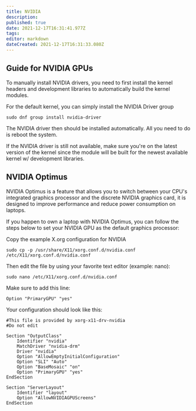 ```yaml
---
title: NVIDIA
description: 
published: true
date: 2021-12-17T16:31:41.977Z
tags: 
editor: markdown
dateCreated: 2021-12-17T16:31:33.080Z
---
```


## Guide for NVIDIA GPUs

To manually install NVIDIA drivers, you need to first install the kernel headers and development libraries to automatically build the kernel modules.

For the default kernel, you can simply install the NVIDIA Driver group
```
sudo dnf group install nvidia-driver
```

The NVIDIA driver then should be installed automatically. All you need to do is reboot the system.

If the NVIDIA driver is still not available, make sure you're on the latest version of the kernel since the module will be built for the newest available kernel w/  development libraries.

## NVIDIA Optimus

NVIDIA Optimus is a feature that allows you to switch between your CPU's integrated graphics processor and the discrete NVIDIA graphics card, it is designed to improve performance and reduce power consumption on laptops.

If you happen to own a laptop with NVIDIA Optimus, you can follow the steps below to set your NVIDIA GPU as the default graphics processor:

Copy the example X.org configuration for NVIDIA
```
sudo cp -p /usr/share/X11/xorg.conf.d/nvidia.conf /etc/X11/xorg.conf.d/nvidia.conf
```
Then edit the file by using your favorite text editor (example: nano):
```
sudo nano /etc/X11/xorg.conf.d/nvidia.conf
```

Make sure to add this line:

```
Option "PrimaryGPU" "yes"
```

Your configuration should look like this:
```
#This file is provided by xorg-x11-drv-nvidia
#Do not edit

Section "OutputClass"
	Identifier "nvidia"
	MatchDriver "nvidia-drm"
	Driver "nvidia"
	Option "AllowEmptyInitialConfiguration"
	Option "SLI" "Auto"
	Option "BaseMosaic" "on"
	Option "PrimaryGPU" "yes"
EndSection

Section "ServerLayout"
	Identifier "layout"
	Option "AllowNVIDIAGPUScreens"
EndSection
```